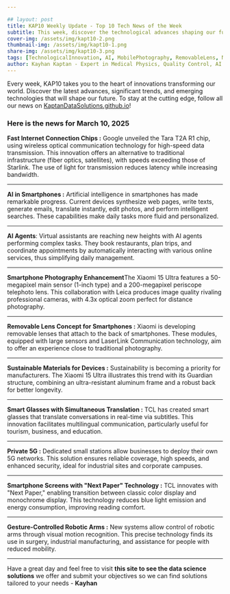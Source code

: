 ```yaml
---

## layout: post
title: KAP10 Weekly Update - Top 10 Tech News of the Week
subtitle: This week, discover the technological advances shaping our future - from AI in smartphones to connected glasses, private 5G networks and new revolutions in mobile photography.
cover-img: /assets/img/kapt10-2.png
thumbnail-img: /assets/img/kapt10-1.png
share-img: /assets/img/kapt10-3.png
tags: [TechnologicalInnovation, AI, MobilePhotography, RemovableLens, NextPaper, PrivateGrid5G, RoboticArms, OpticalChips, SimultaneousTranslation, Sustainability]
author: Kayhan Kaptan - Expert in Medical Physics, Quality Control, AI and Digital Transformation
---
```

Every week, KAP10 takes you to the heart of innovations transforming our world. Discover the latest advances, significant trends, and emerging technologies that will shape our future. To stay at the cutting edge, follow all our news on [KaptanDataSolutions.github.io](https://kaptandatasolutions.github.io/)!

### Here is the news for March 10, 2025

**Fast Internet Connection Chips :** Google unveiled the Tara T2A R1 chip, using wireless optical communication technology for high-speed data transmission. This innovation offers an alternative to traditional infrastructure (fiber optics, satellites), with speeds exceeding those of Starlink. The use of light for transmission reduces latency while increasing bandwidth.

---

**AI in Smartphones :** Artificial intelligence in smartphones has made remarkable progress. Current devices synthesize web pages, write texts, generate emails, translate instantly, edit photos, and perform intelligent searches. These capabilities make daily tasks more fluid and personalized.

---

**AI Agents**: Virtual assistants are reaching new heights with AI agents performing complex tasks. They book restaurants, plan trips, and coordinate appointments by automatically interacting with various online services, thus simplifying daily management.

---

**Smartphone Photography Enhancement**The Xiaomi 15 Ultra features a 50-megapixel main sensor (1-inch type) and a 200-megapixel periscope telephoto lens. This collaboration with Leica produces image quality rivaling professional cameras, with 4.3x optical zoom perfect for distance photography.

---

**Removable Lens Concept for Smartphones :** Xiaomi is developing removable lenses that attach to the back of smartphones. These modules, equipped with large sensors and LaserLink Communication technology, aim to offer an experience close to traditional photography.

---

**Sustainable Materials for Devices :** Sustainability is becoming a priority for manufacturers. The Xiaomi 15 Ultra illustrates this trend with its Guardian structure, combining an ultra-resistant aluminum frame and a robust back for better longevity.

---

**Smart Glasses with Simultaneous Translation :** TCL has created smart glasses that translate conversations in real-time via subtitles. This innovation facilitates multilingual communication, particularly useful for tourism, business, and education.

---

**Private 5G :** Dedicated small stations allow businesses to deploy their own 5G networks. This solution ensures reliable coverage, high speeds, and enhanced security, ideal for industrial sites and corporate campuses.

---

**Smartphone Screens with "Next Paper" Technology :** TCL innovates with "Next Paper," enabling transition between classic color display and monochrome display. This technology reduces blue light emission and energy consumption, improving reading comfort.

---

**Gesture-Controlled Robotic Arms :** New systems allow control of robotic arms through visual motion recognition. This precise technology finds its use in surgery, industrial manufacturing, and assistance for people with reduced mobility.

---

Have a great day and feel free to visit **this site to see the data science solutions** we offer and submit your objectives so we can find solutions tailored to your needs - **Kayhan**
